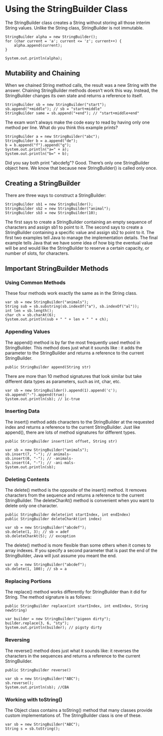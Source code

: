 # Using the StringBuilder Class

The StringBuilder class creates a String without storing all those interim String values. Unlike the String class,
StringBuilder is not immutable.

    StringBuilder alpha = new StringBuilder();
    for (char current = 'a'; current <= 'z'; current++) {
        alpha.append(current);
    }

    System.out.println(alpha);

## Mutability and Chaining

When we chained String method calls, the result was a new String with the answer. Chaining StringBuilder methods doesn’t
work this way. Instead, the StringBuilder changes its own state and returns a reference to itself.

    StringBuilder sb = new StringBuilder("start");
    sb.append("+middle"); // sb = "start+middle"
    StringBuilder same = sb.append("+end"); // "start+middle+end"

The exam won’t always make the code easy to read by having only one method per line. What do you think this example
prints?

    StringBuilder a = new StringBuilder("abc");
    StringBuilder b = a.append("de");
    b = b.append("f").append("g");
    System.out.println("a=" + a);
    System.out.println("b=" + b);

Did you say both print "abcdefg"? Good. There’s only one StringBuilder object here. We know that because new
StringBuilder() is called only once.

## Creating a StringBuilder

There are three ways to construct a StringBuilder:

    StringBuilder sb1 = new StringBuilder(); 
    StringBuilder sb2 = new StringBuilder("animal"); 
    StringBuilder sb3 = new StringBuilder(10);

The first says to create a StringBuilder containing an empty sequence of characters and assign sb1 to point to it. The
second says to create a StringBuilder containing a specific value and assign sb2 to point to it. The first two examples
tell Java to manage the implementation details. The final example tells Java that we have some idea of how big the
eventual value will be and would like the StringBuilder to reserve a certain capacity, or number of slots, for
characters.

## Important StringBuilder Methods

### Using Common Methods

These four methods work exactly the same as in the String class.

    var sb = new StringBuilder("animals");
    String sub = sb.substring(sb.indexOf("a"), sb.indexOf("al"));
    int len = sb.length();
    char ch = sb.charAt(6);
    System.out.println(sub + " " + len + " " + ch);

### Appending Values

The append() method is by far the most frequently used method in StringBuilder. This method does just what it sounds
like : it adds the parameter to the StringBuilder and returns a reference to the current StringBuilder.

    public StringBuilder append(String str)

There are more than 10 method signatures that look similar but take different data types as parameters, such as int,
char, etc.

    var sb = new StringBuilder().append(1).append('c');
    sb.append("-").append(true);
    System.out.println(sb); // 1c-true

### Inserting Data

The insert() method adds characters to the StringBuilder at the requested index and returns a reference to the current
StringBuilder. Just like append(), there are lots of method signatures for different types.

    public StringBuilder insert(int offset, String str)

    var sb = new StringBuilder("animals");
    sb.insert(7, "-"); // animals-
    sb.insert(0, "-"); // -animals-
    sb.insert(4, "-"); // -ani-mals-
    System.out.println(sb);

### Deleting Contents

The delete() method is the opposite of the insert() method. It removes characters from the sequence and returns a
reference to the current StringBuilder. The deleteCharAt() method is convenient when you want to delete only one
character.

    public StringBuilder delete(int startIndex, int endIndex) 
    public StringBuilder deleteCharAt(int index)

    var sb = new StringBuilder("abcdef");
    sb.delete(1, 3); // sb = adef
    sb.deleteCharAt(5); // exception

The delete() method is more flexible than some others when it comes to array indexes. If you specify a second parameter
that is past the end of the StringBuilder, Java will just assume you meant the end.

    var sb = new StringBuilder("abcdef"); 
    sb.delete(1, 100); // sb = a

### Replacing Portions

The replace() method works differently for StringBuilder than it did for String. The method signature is as follows:

    public StringBuilder replace(int startIndex, int endIndex, String newString)

    var builder = new StringBuilder("pigeon dirty");
    builder.replace(3, 6, "sty");
    System.out.println(builder); // pigsty dirty

### Reversing

The reverse() method does just what it sounds like: it reverses the characters in the sequences and returns a reference
to the current StringBuilder.

    public StringBuilder reverse()

    var sb = new StringBuilder("ABC");
    sb.reverse();
    System.out.println(sb); //CBA

### Working with toString()

The Object class contains a toString() method that many classes provide custom implementations of. The StringBuilder
class is one of these.

    var sb = new StringBuilder("ABC"); 
    String s = sb.toString();